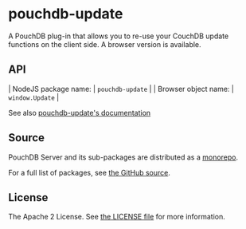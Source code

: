 pouchdb-update
==============

A PouchDB plug-in that allows you to re-use your CouchDB update
functions on the client side. A browser version is available.

API
---

| NodeJS package name: | `pouchdb-update` |
| Browser object name: | `window.Update`  |

See also [pouchdb-update's documentation](http://pythonhosted.org/Python-PouchDB/js-plugins.html#pouchdb-update-plug-in)

Source
------

PouchDB Server and its sub-packages are distributed as a [monorepo](https://github.com/babel/babel/blob/master/doc/design/monorepo.md).

For a full list of packages, see [the GitHub source](https://github.com/pouchdb/pouchdb-server/tree/master/packages/node_modules).

License
-------

The Apache 2 License. See [the LICENSE file](https://github.com/pouchdb/pouchdb-server/blob/master/LICENSE) for more information.
